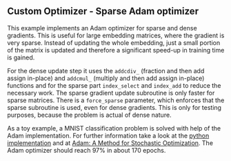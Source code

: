 ## Custom Optimizer - Sparse Adam optimizer

This example implements an Adam optimizer for sparse and dense gradients. This is useful for large embedding matrices, where the gradient is very sparse. Instead of updating the whole embedding, just a small portion of the matrix is updated and therefore a significant speed-up in training time is gained. 

For the dense update step it uses the `addcdiv_` (fraction and then add assign in-place) and `addcmul_` (multiply and then add assign in-place) functions and for the sparse part `index_select` and `index_add` to reduce the necessary work. The sparse gradient update subroutine is only faster for sparse matrices. There is a `force_sparse` parameter, which enforces that the sparse subroutine is used, even for dense gradients. This is only for testing purposes, because the problem is actual of dense nature.

As a toy example, a MNIST classification problem is solved with help of the Adam implementation. For further information take a look at the [python implementation](https://github.com/pytorch/pytorch/blob/master/torch/optim/sparse_adam.py) and at [Adam: A Method for Stochastic Optimization](https://arxiv.org/abs/1412.6980). The Adam optimizer should reach 97% in about 170 epochs.
